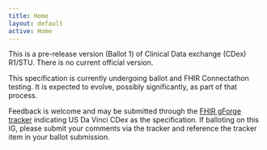 ```yaml
---
title: Home
layout: default
active: Home
---
```


This is a pre-release version (Ballot 1) of Clinical Data exchange  (CDex) R1/STU. There is no current official version. 

This specification is currently undergoing ballot and FHIR Connectathon testing. It is expected to evolve, possibly significantly, as part of that process.

Feedback is welcome and may be submitted through the [FHIR gForge tracker](http://gforge.hl7.org/gf/project/fhir/tracker/?action=TrackerItemAdd&tracker_id=677/) indicating US Da Vinci CDex as the specification. If balloting on this IG, please submit your comments via the tracker and reference the tracker item in your ballot submission.